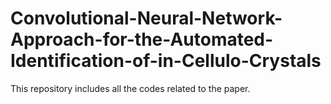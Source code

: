 # Convolutional-Neural-Network-Approach-for-the-Automated-Identification-of-in-Cellulo-Crystals
This repository includes all the codes related to the paper.
